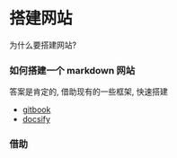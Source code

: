 # 搭建网站
为什么要搭建网站?


### 如何搭建一个 markdown 网站

答案是肯定的, 借助现有的一些框架, 快速搭建

* [gitbook](http://gitbook.com/)
* [docsify](https://docsify.js.org/)




### 借助